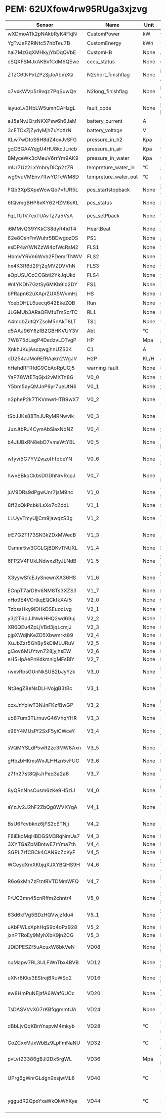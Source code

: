 # PEM: 62UXfow4rw95RUga3xjzvg

| Sensor                 | Name                 | Unit | Desc                | DisplayType |
| ---------------------- | -------------------- | ---- | ------------------- | ----------- |
|wXDmoATk2pNAkbRyK4FkjN|CustomPower|kW|设备功率|num|
|YgTvJeFZRiNtc57hbTeu7B|CustomEnergy|kWh|设备能量|num|
|hai7MzGqXMHkyjYbDqQVbE|CustomHB|None|心跳信号|num|
|cSQXFSMJxAKBxfCdM6QEwe|cecu_status|None|CECU状态机|num|
|ZTzC6tNPxtZPzSjJoAbmXQ|N2short_finishflag|None|N2短时间吹扫完成标志|num|
|o7vxkWVp5r9vqz7PqSuwQe|N2long_finishflag|None|N2长时间吹扫完成标志|num|
|iayuoLv3HbLW5umhCAHzgL|fault_code|None|燃料电池系统故障码|num|
|eJ5eNvJQrzNKXPsw6h6JaM|battery_current|A|电堆电流|line|
|3cETCxZjZydyMjhZuYpXrN|battery_voltage|V|电堆电压|line|
|KLw7wDtoS6H8dZ4oxJvSFG|pressure_in_h2|Kpa|氢入压力|line|
|gqCBGAAYqgU4HU8kcJLncb|pressure_in_air|Kpa|空入压力|line|
|BMyceWk3cMeuV6rrYm9AK9|pressure_in_water|Kpa|水入压力|line|
|mUr7Uz2LxYnbryDiCp2zZR|tempreture_water_in|℃|水入温度|line|
|wg9vuVMEnv7ftwYDTcWM8D|tempreture_water_out|℃|水出温度|line|
|FQb3XpSXpeWowQo7vfUR5L|pcs_startstopback|None|逆变器开关机命令回馈|num|
|6tQvmgBHP8xKY62HZM6sKL|pcs_status|None|逆变器状态|num|
|FqLTUfV7exTUAvTz7a5VsA|pcs_setPback|None|逆变器设定功率反馈|num|
|i6MMvQ39YKkC38dyR4idT4|HeartBeat|None|逆变器LIFE|num|
|82e8CshFmWuhr5BDwgozDS|PS1|None|压力开关1状态|num|
|esDP4aYWNZzWi4pfWcRsM2|FLS1|None|浮球开关1状态|num|
|HbmVYRVn6Wvh2FDemrTNWV|FLS2|None|浮球开关2状态|num|
|hx4K3R6d2tFj2qMVZDVVhN|FLS3|None|浮球开关3状态|num|
|eQpUSUCcCCGbti2YkJqUkd|FLS4|None|浮球开关4状态|num|
|W4YKDh7GztSy6MKb9ib2DY|FS1|None|流量开关1状态|num|
|bPRapn62uXAprZUX5WvmHj|HS|None|HS开关状态|num|
|YcebDHLL6uecq642EkeZQB|Run|None|运行状态|num|
|JLGMUb3ARaQFMfuTmScrTC|RL1|None|RL开关状态|num|
|A4mqbZutQYZsoM5nAkT8LT|TS1|None|TS开关状态|num|
|d5AAJ96Y6zfB2GBHKVUY3V|Abt|℃|温度|line|
|7W875dLagP4DedzvLDTvgP|HP|Mpa|压力值|line|
|XnkhJKujAscqwgjhnUZS34|C1|A|电流值|line|
|dD254aJMoREfRAakn2WgJV|H2P|KL/H|系统产氢率|num|
|hHehdRFRfdG9CbAoRpUGj5|warning_fault|None|错误代码及故障|num|
|YaP78WtETqGjxi2vMXTn8G|V0_0|None|制冷运行:I0.0|num|
|Y5bm5ayQMJnP6yr7ueUtN6|V0_1|None|加热运行:I0.1|num|
|n3pheP2k7TKVmwrHTB9wX7|V0_2|None|电接点压力表信号PIA01:I0.3|num|
|tSbJJKs88TnJURyMRNwvik|V0_3|None|电接点压力表信号PIA02:I0.2|num|
|JuzJtbRJ4CymAbSiaxNdNZ|V0_4|None|燃气报警DI:I0.4|num|
|b4JfJBxRN8ebD7vmaWtYBL|V0_5|None|干燥机故障:M9.3|num|
|wfyvi5G7YVZwzofhfpbeYN|V0_6|None|干燥机运行状态:M9.4|num|
|hwvSBkqCkbsDGDhNrvRcpJ|V0_7|None|干燥机两位四通阀状态:M9.7|num|
|juV9DRs9dPgwUnr7jsM9nc|V1_0|None|干燥机远程:M19.0|num|
|8ff2xQkPcbkiLsXo7c2ddL|V1_1|None|制氢储氢:M4.2|num|
|LLUyvTmyUjjCm9jawqzS3g|V1_2|None|手动触发制氢储氢:M4.6|num|
|trE7G2Tf73SN3kZDxMWecB|V1_3|None|自动触发制氢储氢:M4.7|num|
|Csmnr5w3GGLGjBDKvTNUXL|V1_4|None|释氢发电:M7.0|num|
|6FP2V4FUkLNdwxzRyJLNdB|V1_5|None|释氢发电手动:M7.2|num|
|X3yywSfcEJySnewnXA36HS|V1_6|None|释氢发电自动:M7.3|num|
|ECnpT7arD9v6NM8Ts3XZS3|V1_7|None|制冷:Q0.1|num|
|nHo9E4VCrtkqEQCkfkXAf5|V2_0|None|制热:Q0.2|num|
|TzbssHky9iDHkDSEuocLvg|V2_1|None|排风机1:Q0.6|num|
|y3j2T6pJJNwkHHQ2wd69uj|V2_2|None|排风机2:Q0.7|num|
|XR6QEu4ZpLjVBd3jqLcmjJ|V2_3|None|PV01:Q8.0|num|
|pjpXWdjhKeZD5Xbwmrkt89|V2_4|None|PV02:Q8.1|num|
|XuJbZzr5GhBy5kDiMLURuV|V2_5|None|PV03:Q8.2|num|
|gi3ov6MUYtvn728jyjhsEW|V2_6|None|PV04:Q8.3|num|
|eH5HpAePnKdkmnigMFsBiY|V2_7|None|PV05:Q8.4|num|
|rwxvRbsGUnNkSUB2bJyYzk|V3_0|None|排风机1手动触发:M8.2|num|
|Nt3egZ8eNsDLHVojgB3tBc|V3_1|None|排风机2手动触发:M8.3|num|
|ccxJnYpiwT3NJnFKzfBwGP|V3_2|None|M触发制冷:M4.4|num|
|ub87um3TLrnuvG46VhqYHR|V3_3|None|手动制热:M7.5|num|
|x9EY4MUsPf2SxF5yiCWceY|V3_4|None|手动干燥机启停:M6.3|num|
|sVQMYSLdP5wR2zc3MW8Axn|V3_5|None|干燥机停止触发:M19.2|num|
|gHbzbHKmsWxJLHHzn5vFUG|V3_6|None|M触发SPE:M3.0|num|
|z7fn27st8QjkJrPeq3a2a6|V3_7|None|制氢储氢触发:M4.0|num|
|8yQRnNhsCusm6zKe9H5ziJ|V4_0|None|制氢储氢停止:M4.1|num|
|aYzJv2J2hF2ZbQg8WVXYqA|V4_1|None|手动触发制氢储氢:M4.6|num|
|BsU6Fcvbknz6jFS2cETNjj|V4_2|None|自动触发制氢储氢:M4.7|num|
|F8iEkdMqHBDGSM3RqNmUa7|V4_3|None|MA1PV01:M5.1|num|
|3XYTGaZbMBntwE7rYma7th|V4_4|None|MA1PV01:M5.1|num|
|SGPL7rfCBCk4CAN9cZcKyF|V4_5|None|MA1PV01:M5.1|num|
|WCeydXmXKbjqXJXYBQHS9H|V4_6|None|释氢发电触发:M6.7|num|
|R6o6xMn7zFtntRVTDMmWFQ|V4_7|None|释氢发电停止:M7.1|num|
|FrUC3mn45cnRffm2chntr4|V5_0|None|释氢发电手动:M7.2|num|
|63d6kfVg5BDzHQVwjzfdu4|V5_1|None|释氢发电自动:M7.3|num|
|uKbFWLxXphHqS9o4oPz928|V5_2|None|MA1PV02:M5.2|num|
|jxnPTRoEy9MyhXbK9jn2CG|V5_3|None|MA1PV05:M5.5|num|
|JDiDPESZf5uAcuxW8bkVeN|VD08|None|压力信号PT_O:VD300|line|
|nuMapw7RL3ULFWnTbx4BVB|VD12|None|质量流量计MF01_O:VD304|line|
|uXNr8Kks3EStrejBRuWSq2|VD16|None|质量流量计MF02_O:VD308|line|
|ew8HmPuNEjafA6iWaf6UCc|VD20|None|循环水温度TT_O:VD312|line|
|TsDASVVvXG7rKBfqgmmtUA|VD24|None|氢气露点值:VD320|line|
|dBbLjvQqKBnYnspvM4mkyb|VD28|℃|干燥塔A温度:VD372|line|
|CoZCxxMJxWbBz9LpFmNaNU|VD32|℃|干燥塔B温度:VD376|line|
|pvLvt23386gBJi2Dx5rgWL|VD36|Mpa|设定压力信号PT_O:VD316|line|
|UPrg6gWnrGLdgn9xsjwML6|VD40|℃|设定循环水温度1TT:VD360（冷）|line|
|yggudR2QpoYxaWkQkWhKye|VD44|℃|设定循环水温度2TT:VD364（热）|line|